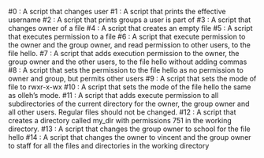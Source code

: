 #0 : A script that changes user
#1 : A script that prints the effective username 
#2 : A script that prints groups a user is part of
#3 : A script that changes owner of a file
#4 : A script that creates an empty file
#5 : A script that executes permission to a file
#6 : A script that execute permission to the owner and the group owner, and read permission to other users, to the file hello.
#7 : A script that adds execution permission to the owner, the group owner and the other users, to the file hello without adding commas
#8 : A script that sets the permission to the file hello as no permission to owner and group, but permits other users
#9 : A script that sets the mode of file to rwxr-x-wx
#10 : A script that sets the mode of the file hello the same as olleh’s mode.
#11 : A script that adds execute permission to all subdirectories of the current directory for the owner, the group owner and all other users. Regular files should not be changed.
#12 : A script that creates a directory called my_dir with permissions 751 in the working directory.
#13 : A script that changes the group owner to school for the file hello
#14 : A script that changes the owner to vincent and the group owner to staff for all the files and directories in the working directory
